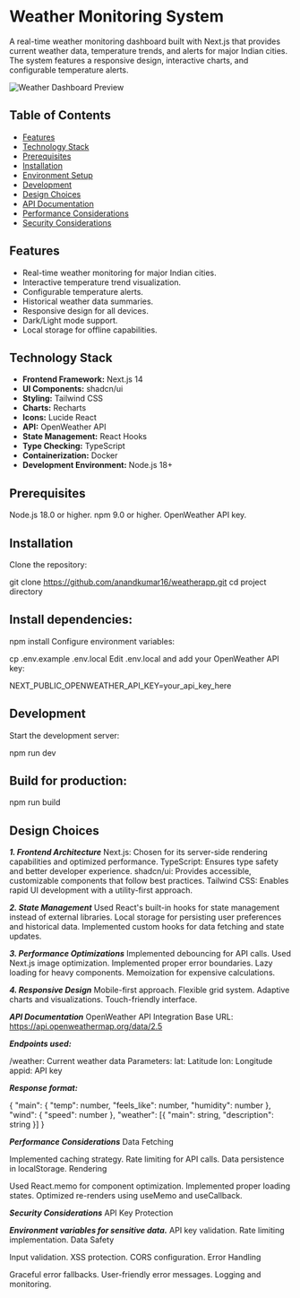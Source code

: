 # Weather Monitoring System

A real-time weather monitoring dashboard built with Next.js that provides current weather data, temperature trends, and alerts for major Indian cities. The system features a responsive design, interactive charts, and configurable temperature alerts.

![Weather Dashboard Preview](/api/placeholder/800/400)

## Table of Contents
- [Features](#features)
- [Technology Stack](#technology-stack)
- [Prerequisites](#prerequisites)
- [Installation](#installation)
- [Environment Setup](#environment-setup)
- [Development](#development)
- [Design Choices](#design-choices)
- [API Documentation](#api-documentation)
- [Performance Considerations](#performance-considerations)
- [Security Considerations](#security-considerations)

## Features

- Real-time weather monitoring for major Indian cities.
- Interactive temperature trend visualization.
- Configurable temperature alerts.
- Historical weather data summaries.
- Responsive design for all devices.
- Dark/Light mode support.
- Local storage for offline capabilities.

## Technology Stack

- **Frontend Framework:** Next.js 14
- **UI Components:** shadcn/ui
- **Styling:** Tailwind CSS
- **Charts:** Recharts
- **Icons:** Lucide React
- **API:** OpenWeather API
- **State Management:** React Hooks
- **Type Checking:** TypeScript
- **Containerization:** Docker
- **Development Environment:** Node.js 18+


## Prerequisites
Node.js 18.0 or higher.
npm 9.0 or higher.
OpenWeather API key.

## Installation
Clone the repository:


git clone https://github.com/anandkumar16/weatherapp.git
cd project directory


## Install dependencies:

npm install
Configure environment variables:

cp .env.example .env.local
Edit .env.local and add your OpenWeather API key:

NEXT_PUBLIC_OPENWEATHER_API_KEY=your_api_key_here





## Development
Start the development server:


npm run dev

## Build for production:


npm run build



## Design Choices

***1. Frontend Architecture***
Next.js: Chosen for its server-side rendering capabilities and optimized performance.
TypeScript: Ensures type safety and better developer experience.
shadcn/ui: Provides accessible, customizable components that follow best practices.
Tailwind CSS: Enables rapid UI development with a utility-first approach.


***2. State Management***
Used React's built-in hooks for state management instead of external libraries.
Local storage for persisting user preferences and historical data.
Implemented custom hooks for data fetching and state updates.


***3. Performance Optimizations***
Implemented debouncing for API calls.
Used Next.js image optimization.
Implemented proper error boundaries.
Lazy loading for heavy components.
Memoization for expensive calculations.


***4. Responsive Design***
Mobile-first approach.
Flexible grid system.
Adaptive charts and visualizations.
Touch-friendly interface.

***API Documentation***
OpenWeather API Integration
Base URL: https://api.openweathermap.org/data/2.5

***Endpoints used:***

/weather: Current weather data
Parameters:
lat: Latitude
lon: Longitude
appid: API key


***Response format:***


{
  "main": {
    "temp": number,
    "feels_like": number,
    "humidity": number
  },
  "wind": {
    "speed": number
  },
  "weather": [{
    "main": string,
    "description": string
  }]
}

***Performance Considerations***
Data Fetching

Implemented caching strategy.
Rate limiting for API calls.
Data persistence in localStorage.
Rendering

Used React.memo for component optimization.
Implemented proper loading states.
Optimized re-renders using useMemo and useCallback.

***Security Considerations***
API Key Protection

***Environment variables for sensitive data.***
API key validation.
Rate limiting implementation.
Data Safety

Input validation.
XSS protection.
CORS configuration.
Error Handling

Graceful error fallbacks.
User-friendly error messages.
Logging and monitoring.
